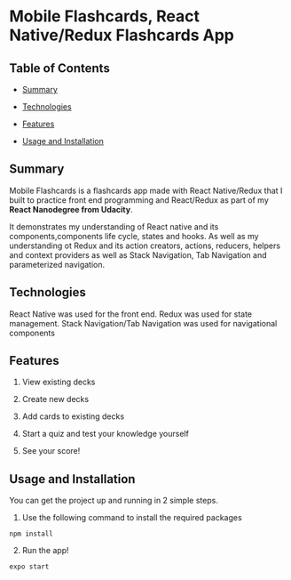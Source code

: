 # Mobile Flashcards, React Native/Redux Flashcards App

## Table of Contents

* [Summary](#Summary)

* [Technologies](#Technologies)

* [Features](#Features)

* [Usage and Installation](#usage-and-installation)

## Summary

Mobile Flashcards is a flashcards app made with React Native/Redux that I built to practice front end programming and React/Redux as part of my **React Nanodegree from Udacity**.

It demonstrates my understanding of React native and its components,components life cycle, states and hooks. As well as my understanding ot Redux and its action creators, actions, reducers, helpers and context providers as well as Stack Navigation, Tab Navigation and parameterized navigation. 

## Technologies

React Native was used for the front end.
Redux was used for state management.
Stack Navigation/Tab Navigation was used for navigational components


## Features

1. View existing decks

2. Create new decks

3. Add cards to existing decks

4. Start a quiz and test your knowledge yourself

5. See your score!


## Usage and Installation

You can get the project up and running in 2 simple steps.

1. Use the following command to install the required packages
```
npm install
```
2. Run the app!
```
expo start
```


